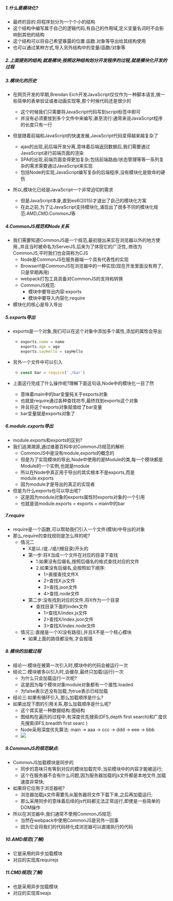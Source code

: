 ##### 1.什么是模块化?

* 最终的目的:将程序划分为一个个小的结构
* 这个结构中编写属于自己的逻辑代码,有自己的作用域,定义变量名词时不会影响到其他的结构
* 这个结构可以将自己希望暴露的位置.函数.对象等导出给其结构使用
* 也可以通过某种方式,导入另外结构中的变量/函数/对象等

##### 2.上面提到的结构,就是模块;按照这种结构划分开发程序的过程,就是模块化开发的过程

##### 3.模块化的历史

* 在网页开发的早期,Brendan Eich开发JavaScript仅仅作为一种脚本语言,做一些简单的表单验证或者动画实现等,那个时候代码还是很少的
  * 这个时候我们只需要将JavaScript代码写到script标签中即可
  * 并没有必须要放到多个文件中来编写;甚至流行:通常来说JavaScript程序的长度只有一行

* 但是随着前端和JavaScript的快速发展,JavaScript代码变得越来越复杂了
  * ajax的出现,前后端开发分离,意味着后端返回数据后,我们需要通过JavaScript进行前端页面的渲染
  * SPA的出现,前端页面变得更加复杂;包括前端路由/状态管理等等一系列复杂的需求需要通过JavaScript来实现
  * 包括Node的实现,JavaScript编写复杂的后端程序,没有模块化是致命的硬伤
* 所以,模块化已经是JavaScript一个非常迫切的需求
  * 但是JavaScript本身,直到es6(2015)才退出了自己的模块化方案
  * 在此之前,为了让JavaScript支持模块化,涌现出了很多不同的模块化规范:AMD,CMD.CommonJ等

##### 4.CommonJS规范和Node关系

* 我们需要知道CommonJS是一个规范,最初提出来实在浏览器以外的地方使用.,并且当时被命名为ServerJS,后来为了体现它的广泛性,.修改为CommonJS,平时我们也会简称为CJS
  * Node是CommonJS在服务器端一个具有代表性的实现
  * Browserif是CommonJS在浏览器中的一种实现(现在开发里面没有用了,只是早期再用)
  * webpack打包工具具备对CommonJS的支持和转换
  * CommonJS规范:
    * 模块中要导出内容:exports
    * 模块中要导入内容化:require
* 模块化的核心是导入导出

##### 5.exports导出

* exports是一个对象,我们可以在这个对象中添加多个属性,添加的属性会导出

  * ```js
    exports.name = name
    exports.age = age
    exports.sayHello = sayHello
    ```

* 另外一个文件中可以引入

  * ```js
    const bar = require('./bar')
    ```

* 上面这行完成了什么操作呢?理解下面这句话,Node中的模块化一目了然

  * 意味着main中的bar变量扽关于exports对象
  * 也就是require通过各种查找坊市,最终找到exports这个对象
  * 并且将这个exports对象赋值给了bar变量
  * bar变量就是exports对象了

##### 6.module.exports导出

* module.exports和exports的区别?
* 我们追溯溯源,通过维基百科中对CommonJS规范的解析
  * CommonJS中是没有module,exports的概念的
  * 但是为了实现模块的导出,Node中使用的是Module的类,每一个模块都是Module的一个实例,也就是module
  * 所以在Node中真正用于导出的其实根本不是exports,而是module.exports
  * 因为module才是导出的真正的实现者
* 但是为什么exports也可以导出呢?
  * 这是因为module对象的exports属性时exports对象的一个引用
  * 也就是说module.exports = exports = main中的bar

##### 7.require

* require是一个函数,可以帮助我们引入一个文件(模块)中导出的对象
* 那么,require的查找规则是怎么样的呢?
  * 情况二
    * X是以./或../或/(根目录)开头的
    * 第一步:将X当成一个文件在对应的目录下查找
      * 1.如果没有后缀名,按照后缀名的格式查找对应的文件
      * 2.如果没有后缀名,会按照如下顺序:
        * 1>直接查找文件X
        * 2>查找X.js文件
        * 3>查找.json文件
        * 4>查找.node文件
    * 第二步:没有找到对应的文件,将X作为一个目录
      * 查找目录下面的index文件
        * 1>查找X/index.js文件
        * 2>查找X/index.json文件
        * 3>查找X/index.node文件
  * 情况三:直接是一个X(没有路径),并且X不是一个核心模块
    * 如果上面的路径都没有,才会报错



##### 8.模块的加载过程

* 结论一:模块在被第一次引入时,模块中的代码会被运行一次
* 结论二:模块被多以引入时,会缓存,最终只加载(运行)一次
  * 为什么只会加载运行一次呢?
  * 这是因为每个模块对象module对象都有一个属性:loaded
  * 为false表示还没有加载,为true表示已经加载
* 结论三:如果有循环引入,那么加载顺序是什么?
* 如果出现下图的引用关系,那么加载顺序是什么呢?
  * 这个其实是一种数据结构:图结构
  * 图结构在遍历的过程中,有深度优先搜索(DFS,depth first search)和广度优先搜索(BFS,breadth first searc )
  * Node采用深度优先算法: main -> aaa -> ccc -> ddd -> eee -> bbb
  * ![](E:\studyLogs\上课笔记\img\模块加载过程-图结构.png)

##### 9.CommonJS的规范缺点:

* CommonJS加载模块是同步的
  * 同步的意味只有等到对应的模块加载完毕,当前模块中的内容才能被运行;
  * 这个在服务器不会有什么问题,因为服务器加载的js文件都是本地文件,加载速度非常快;
* 如果将它应用于浏览器呢?
  * 浏览器加载js文件需要先从服务器将文件下载下来,之后再加载运行;
  * 那么采用同步的意味着后续的js代码都无法正常运行,即使是一些简单的DOM操作
* 所以在浏览器中,我们通常不使用CommonJS规范:
  * 当然在webpack中使用CommonJS是另外一回事
  * 因为它会将我们的代码转化成浏览器可以直接执行的代码

##### 10.AMD规范(了解)

* 它是采用的异步加载模块
* 对应的实现库requirejs

##### 11.CMD规范(了解)

* 也是采用异步加载模块
* 对应的实现库seajs